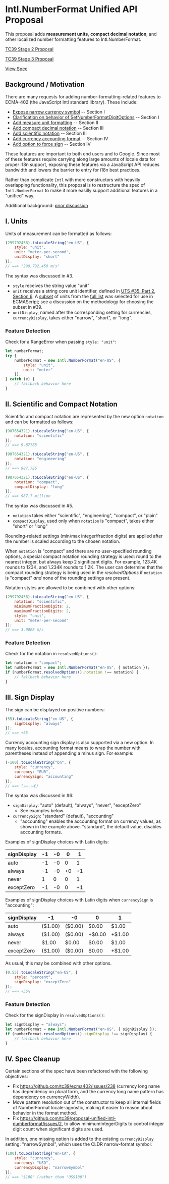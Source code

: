 Intl.NumberFormat Unified API Proposal
======================================

This proposal adds **measurement units**, **compact decimal notation**, and other localized number formatting features to Intl.NumberFormat.

[TC39 Stage 2 Proposal](https://docs.google.com/presentation/d/1_1D15PWniTlbLu1BOU9aDf5H87Ecq85i0CuLl5KA4DE/edit?usp=sharing)

[TC39 Stage 3 Proposal](https://docs.google.com/presentation/d/1BljVP4ENAqJt3CLXKapq_39Gr5RG6f1h9SQ_tsP7V8Y/edit?usp=sharing)

[View Spec](https://tc39.github.io/proposal-unified-intl-numberformat/)

## Background / Motivation

There are many requests for adding number-formatting-related features to ECMA-402 (the JavaScript Intl standard library). These include:

- [Expose narrow currency symbol](https://github.com/tc39/ecma402/issues/200) -- Section I
- [Clarification on behavior of SetNumberFormatDigitOptions](https://github.com/tc39/ecma402/issues/244) -- Section I
- [Add measure unit formatting](https://github.com/tc39/ecma402/issues/32) -- Section II
- [Add compact decimal notation](https://github.com/tc39/ecma402/issues/37) -- Section III
- [Add scientific notation](https://github.com/tc39/ecma402/issues/164) -- Section III
- [Add currency accounting format](https://github.com/tc39/ecma402/issues/186) -- Section IV
- [Add option to force sign](https://github.com/tc39/ecma402/issues/163) -- Section IV

These features are important to both end users and to Google.  Since most of these features require carrying along large amounts of locale data for proper i18n support, exposing these features via a JavaScript API reduces bandwidth and lowers the barrier to entry for i18n best practices.

Rather than complicate `Intl` with more constructors with heavilly overlapping functionality, this proposal is to restructure the spec of `Intl.NumberFormat` to make it more easilly support additional features in a "unified" way.

Additional background: [prior discussion](https://github.com/tc39/ecma402/issues/215)

## I. Units

Units of measurement can be formatted as follows:

```javascript
(299792458).toLocaleString("en-US", {
    style: "unit",
    unit: "meter-per-second",
    unitDisplay: "short"
});
// ==> "299,792,458 m/s"
```

The syntax was discussed in #3.

- `style` receives the string value "unit"
- `unit` receives a string core unit identifier, defined in [UTS #35, Part 2, Section 6](http://unicode.org/reports/tr35/tr35-general.html#Unit_Elements).  A [subset](https://tc39.es/proposal-unified-intl-numberformat/section6/locales-currencies-tz_proposed_out.html#sec-issanctionedsimpleunitidentifier) of units from the [full list](https://unicode.org/repos/cldr/tags/latest/common/validity/unit.xml) was selected for use in ECMAScript; see a discussion on the methodology for choosing the subset in #39.
- `unitDisplay`, named after the corresponding setting for currencies, `currencyDisplay`, takes either "narrow", "short", or "long".

### Feature Detection

Check for a RangeError when passing `style: "unit"`:

```javascript
let numberFormat;
try {
    numberFormat = new Intl.NumberFormat("en-US", {
        style: "unit",
        unit: "meter"
    });
} catch (e) {
    // fallback behavior here
}
```

## II. Scientific and Compact Notation

Scientific and compact notation are represented by the new option `notation` and can be formatted as follows:

```javascript
(987654321).toLocaleString("en-US", {
    notation: "scientific"
});
// ==> 9.877E8

(987654321).toLocaleString("en-US", {
    notation: "engineering"
});
// ==> 987.7E6

(987654321).toLocaleString("en-US", {
    notation: "compact",
    compactDisplay: "long"
});
// ==> 987.7 million
```

The syntax was discussed in #5.

- `notation` takes either "scientific", "engineering", "compact", or "plain"
- `compactDisplay`, used only when `notation` is "compact", takes either "short" or "long"

Rounding-related settings (min/max integer/fraction digits) are applied after the number is scaled according to the chosen notation.

When `notation` is "compact" and there are no user-specified rounding options, a special compact notation rounding strategy is used: round to the nearest integer, but always keep 2 significant digits.  For example, 123.4K rounds to 123K, and 1.234K rounds to 1.2K.  The user can determine that the compact rounding strategy is being used in the *resolvedOptions* if `notation` is "compact" *and* none of the rounding settings are present.

Notation styles are allowed to be combined with other options:

```javascript
(299792458).toLocaleString("en-US", {
    notation: "scientific",
    minimumFractionDigits: 2,
    maximumFractionDigits: 2,
    style: "unit",
    unit: "meter-per-second"
});
// ==> 3.00E8 m/s
```

### Feature Detection

Check for the notation in `resolvedOptions()`:

```javascript
let notation = "compact";
let numberFormat = new Intl.NumberFormat("en-US", { notation });
if (numberFormat.resolvedOptions().notation !== notation) {
    // fallback behavior here
}
```

## III. Sign Display

The sign can be displayed on positive numbers:

```javascript
(55).toLocaleString("en-US", {
    signDisplay: "always"
});
// ==> +55
```

Currency accounting sign display is also supported via a new option. In many locales, accounting format means to wrap the number with parentheses instead of
appending a minus sign.  For example:

```javascript
(-100).toLocaleString("bn", {
    style: "currency",
    currency: "EUR",
    currencySign: "accounting"
});
// ==> (১০০.০০€)
```

The syntax was discussed in #6:

- `signDisplay`: "auto" (default), "always", "never", "exceptZero"
  - See examples below.
- `currencySign`: "standard" (default), "accounting"
  - "accounting" enables the accounting format on currency values, as shown in the example above.  "standard", the default value, disables accounting formats.

Examples of signDisplay choices with Latin digits:

signDisplay | -1  | -0  | 0   | 1
----------- | --- | --- | --- | ---
auto        | -1  | -0  | 0   | 1
always      | -1  | -0  | +0  | +1
never       | 1   | 0   | 0   | 1
exceptZero  | -1  | -0  | 0   | +1

Examples of signDisplay choices with Latin digits when `currencySign` is "accounting":

signDisplay | -1     | -0     | 0      | 1
----------- | ------ | ------ | ------ | ------
auto        | ($1.00) | ($0.00) | $0.00   | $1.00
always      | ($1.00) | ($0.00) | +$0.00  | +$1.00
never       | $1.00   | $0.00   | $0.00   | $1.00
exceptZero  | ($1.00) | ($0.00) | $0.00   | +$1.00

As usual, this may be combined with other options.

```javascript
(0.55).toLocaleString("en-US", {
    style: "percent",
    signDisplay: "exceptZero"
});
// ==> +55%
```

### Feature Detection

Check for the signDisplay in `resolvedOptions()`:

```javascript
let signDisplay = "always";
let numberFormat = new Intl.NumberFormat("en-US", { signDisplay });
if (numberFormat.resolvedOptions().signDisplay !== signDisplay) {
    // fallback behavior here
}
```

## IV. Spec Cleanup

Certain sections of the spec have been refactored with the following objectives:

- Fix https://github.com/tc39/ecma402/issues/238 (currency long name has dependency on plural form, and the currency long name pattern has dependency on currencyWidth).
- Move pattern resolution out of the constructor to keep all internal fields of NumberFormat locale-agnostic, making it easier to reason about behavior in the format method.
- Fix https://github.com/tc39/proposal-unified-intl-numberformat/issues/2, to allow minimumIntegerDigits to control integer digit count when significant digits are used.

In addition, one missing option is added to the existing `currencyDisplay` setting: "narrowSymbol", which uses the CLDR narrow-format symbol:

```javascript
(100).toLocaleString("en-CA", {
    style: "currency",
    currency: "USD",
    currencyDisplay: "narrowSymbol"
});
// ==> "$100" (rather than "US$100")
```

